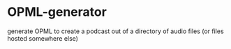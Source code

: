 OPML-generator
==============

generate OPML to create a podcast out of a directory of audio files (or files hosted somewhere else)
